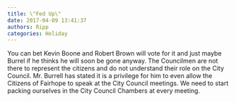 ```yaml
---
title: \"Fed Up\"
date: 2017-04-09 13:41:37
authors: Ripp
categories: Holiday
---
```


 You can bet Kevin Boone and Robert Brown will vote for it and just maybe Burrel if he thinks he will soon be gone anyway.  The Councilmen are not there to represent the citizens and do not understand their role on the City Council.  Mr. Burrell has stated it is a privilege for him to even allow the Citizens of Fairhope to speak at the City Council meetings.  We need to start packing ourselves in the City Council Chambers at every meeting.
